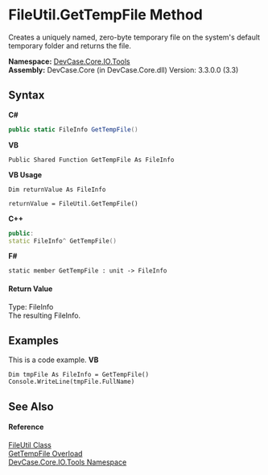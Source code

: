 # FileUtil.GetTempFile Method 
 

Creates a uniquely named, zero-byte temporary file on the system's default temporary folder and returns the file.

**Namespace:**&nbsp;<a href="N_DevCase_Core_IO_Tools">DevCase.Core.IO.Tools</a><br />**Assembly:**&nbsp;DevCase.Core (in DevCase.Core.dll) Version: 3.3.0.0 (3.3)

## Syntax

**C#**<br />
``` C#
public static FileInfo GetTempFile()
```

**VB**<br />
``` VB
Public Shared Function GetTempFile As FileInfo
```

**VB Usage**<br />
``` VB Usage
Dim returnValue As FileInfo

returnValue = FileUtil.GetTempFile()
```

**C++**<br />
``` C++
public:
static FileInfo^ GetTempFile()
```

**F#**<br />
``` F#
static member GetTempFile : unit -> FileInfo 

```


#### Return Value
Type: FileInfo<br />The resulting FileInfo.

## Examples
This is a code example. 
**VB**<br />
``` VB
Dim tmpFile As FileInfo = GetTempFile()
Console.WriteLine(tmpFile.FullName)
```


## See Also


#### Reference
<a href="T_DevCase_Core_IO_Tools_FileUtil">FileUtil Class</a><br /><a href="Overload_DevCase_Core_IO_Tools_FileUtil_GetTempFile">GetTempFile Overload</a><br /><a href="N_DevCase_Core_IO_Tools">DevCase.Core.IO.Tools Namespace</a><br />